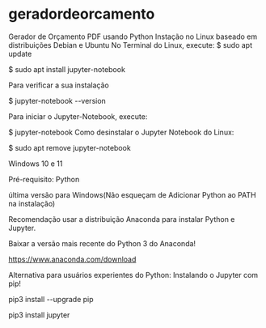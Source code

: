 # geradordeorcamento
Gerador de Orçamento PDF usando Python
Instação no Linux baseado em distribuições Debian e Ubuntu
No Terminal do Linux, execute:
$ sudo apt update

$ sudo apt install jupyter-notebook

Para verificar a sua instalação

$ jupyter-notebook --version

Para iniciar o Jupyter-Notebook, execute:

$ jupyter-notebook
Como desinstalar o Jupyter Notebook do Linux:

$ sudo apt remove jupyter-notebook

Windows 10 e 11

Pré-requisito: Python 

última versão para Windows(Não esqueçam de Adicionar Python ao PATH na instalação)

Recomendação usar a distribuição Anaconda para instalar Python e Jupyter.

Baixar a versão mais recente do Python 3 do Anaconda!

https://www.anaconda.com/download

Alternativa para usuários experientes do Python: Instalando o Jupyter com pip!

pip3 install --upgrade pip

pip3 install jupyter







